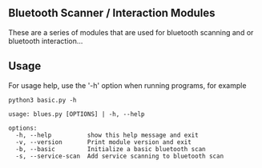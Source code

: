## Bluetooth Scanner / Interaction Modules
These are a series of modules that are used for bluetooth scanning and or bluetooth interaction...

## Usage
For usage help, use the '-h' option when running programs, for example
```
python3 basic.py -h

usage: blues.py [OPTIONS] | -h, --help

options:
  -h, --help          show this help message and exit
  -v, --version       Print module version and exit
  -b, --basic         Initialize a basic bluetooth scan
  -s, --service-scan  Add service scanning to bluetooth scan
```
